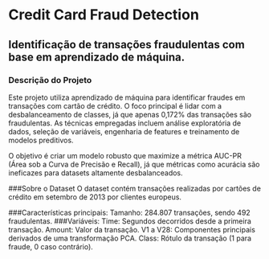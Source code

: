 # Credit Card Fraud Detection
## Identificação de transações fraudulentas com base em aprendizado de máquina.

### Descrição do Projeto
Este projeto utiliza aprendizado de máquina para identificar fraudes em transações com cartão de crédito. O foco principal é lidar com a desbalanceamento de classes, já que apenas 0,172% das transações são fraudulentas. As técnicas empregadas incluem análise exploratória de dados, seleção de variáveis, engenharia de features e treinamento de modelos preditivos.

O objetivo é criar um modelo robusto que maximize a métrica AUC-PR (Área sob a Curva de Precisão e Recall), já que métricas como acurácia são ineficazes para datasets altamente desbalanceados.

###Sobre o Dataset
O dataset contém transações realizadas por cartões de crédito em setembro de 2013 por clientes europeus.

###Características principais:
Tamanho: 284.807 transações, sendo 492 fraudulentas.
###Variáveis:
Time: Segundos decorridos desde a primeira transação.
Amount: Valor da transação.
V1 a V28: Componentes principais derivados de uma transformação PCA.
Class: Rótulo da transação (1 para fraude, 0 caso contrário).
